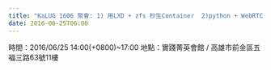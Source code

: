```yaml
---
title: "KaLUG 1606 聚會: 1) 用LXD + zfs 秒生Container  2)python + WebRTC"
date: 2016-06-25T06:00
---
```


時間：2016/06/25 14:00(+0800)~17:00
地點：實踐菁英會館 /  高雄市前金區五福三路63號11樓